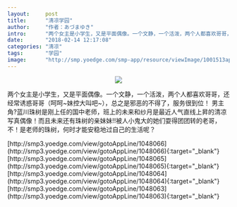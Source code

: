 ```yaml
---
layout:     post
title:      "清凉学园"
author:     "作者：あづまゆき"
intro:      "两个女主是小学生，又是平面偶像。一个文静，一个活泼，两个人都喜欢哥哥，还经常诱惑哥哥（呵呵~妹控大叫吧~），总之是邪恶的不得了，服务很到位！ 男主角?蓝川珠树是刚上任的国中老师，班上的未来和纱月是最近人气直线上昇的清凉写真偶像！而且未来还有珠树的亲妹妹!!被人小鬼大的她们耍得团团转的老哥，不！是老师的珠树，何时才能安稳地过自己的生活呢？"
date:       "2018-02-14 12:17:08"
categories: "清凉"
tags:       "学园"
image:      "http://smp.yoedge.com/smp-app/resource/viewImage/1001513appline.png"
---
```

<div style="text-align: center">
<p><img src="http://smp.yoedge.com/smp-app/resource/viewImage/1001513appline.png"/></p>
</div>
<p class="post-meta">
<span>两个女主是小学生，又是平面偶像。一个文静，一个活泼，两个人都喜欢哥哥，还经常诱惑哥哥（呵呵~妹控大叫吧~），总之是邪恶的不得了，服务很到位！ 男主角?蓝川珠树是刚上任的国中老师，班上的未来和纱月是最近人气直线上昇的清凉写真偶像！而且未来还有珠树的亲妹妹!!被人小鬼大的她们耍得团团转的老哥，不！是老师的珠树，何时才能安稳地过自己的生活呢？</span>
</p>
[http://smp3.yoedge.com/view/gotoAppLine/1048066](http://smp3.yoedge.com/view/gotoAppLine/1048066){:target="_blank"}
[http://smp3.yoedge.com/view/gotoAppLine/1048065](http://smp3.yoedge.com/view/gotoAppLine/1048065){:target="_blank"}
[http://smp3.yoedge.com/view/gotoAppLine/1048064](http://smp3.yoedge.com/view/gotoAppLine/1048064){:target="_blank"}
[http://smp3.yoedge.com/view/gotoAppLine/1048063](http://smp3.yoedge.com/view/gotoAppLine/1048063){:target="_blank"}



